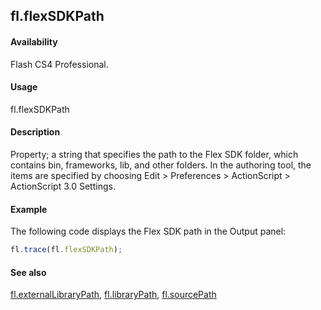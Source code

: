 ## fl.flexSDKPath

#### Availability

Flash CS4 Professional.

#### Usage

fl.flexSDKPath

#### Description

Property; a string that specifies the path to the Flex SDK folder, which contains bin, frameworks, lib, and other folders. In the authoring tool, the items are specified by choosing Edit > Preferences > ActionScript > ActionScript 3.0 Settings.

#### Example

The following code displays the Flex SDK path in the Output panel:
```javascript
fl.trace(fl.flexSDKPath);
```

#### See also

[fl.externalLibraryPath](../flash_object_(fl)/fl23.md), [fl.libraryPath](../flash_object_(fl)/fl39.md),  [fl.sourcePath](../flash_object_(fl)/fl72.md)
